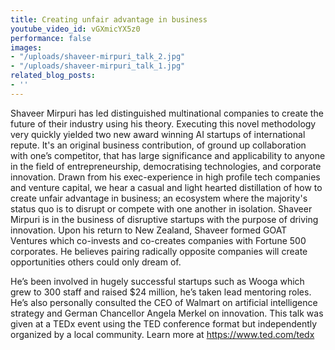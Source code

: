 ```yaml
---
title: Creating unfair advantage in business
youtube_video_id: vGXmicYX5z0
performance: false
images:
- "/uploads/shaveer-mirpuri_talk_2.jpg"
- "/uploads/shaveer-mirpuri_talk_1.jpg"
related_blog_posts:
- ''
---
```


Shaveer Mirpuri has led distinguished multinational companies to create the future of their industry using his theory. Executing this novel methodology very quickly yielded two new award winning AI startups of international repute. It's an original business contribution, of ground up collaboration with one’s competitor, that has large significance and applicability to anyone in the field of entrepreneurship, democratising technologies, and corporate innovation. Drawn from his exec-experience in high profile tech companies and venture capital, we hear a casual and light hearted distillation of how to create unfair advantage in business; an ecosystem where the majority's status quo is to disrupt or compete with one another in isolation.  Shaveer Mirpuri is in the business of disruptive startups with the purpose of driving innovation. Upon his return to New Zealand, Shaveer formed GOAT Ventures which co-invests and co-creates companies with Fortune 500 corporates. He believes pairing radically opposite companies will create opportunities others could only dream of.

He’s been involved in hugely successful startups such as Wooga which grew to 300 staff and raised $24 million, he’s taken lead mentoring roles. He’s also personally consulted the CEO of Walmart on artificial intelligence strategy and German Chancellor Angela Merkel on innovation. This talk was given at a TEDx event using the TED conference format but independently organized by a local community. Learn more at https://www.ted.com/tedx

